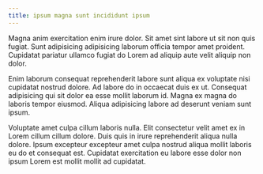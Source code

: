 ```yaml
---
title: ipsum magna sunt incididunt ipsum
---
```


Magna anim exercitation enim irure dolor. Sit amet sint labore ut sit non quis fugiat. Sunt adipisicing adipisicing laborum officia tempor amet proident. Cupidatat pariatur ullamco fugiat do Lorem ad aliquip aute velit aliquip non dolor.

Enim laborum consequat reprehenderit labore sunt aliqua ex voluptate nisi cupidatat nostrud dolore. Ad labore do in occaecat duis ex ut. Consequat adipisicing qui sit dolor ea esse mollit laborum id. Magna ex magna do laboris tempor eiusmod. Aliqua adipisicing labore ad deserunt veniam sunt ipsum.

Voluptate amet culpa cillum laboris nulla. Elit consectetur velit amet ex in Lorem cillum cillum dolore. Duis quis in irure reprehenderit aliqua nulla dolore. Ipsum excepteur excepteur amet culpa nostrud aliqua mollit laboris eu do et consequat est. Cupidatat exercitation eu labore esse dolor non ipsum Lorem est mollit mollit ad cupidatat.